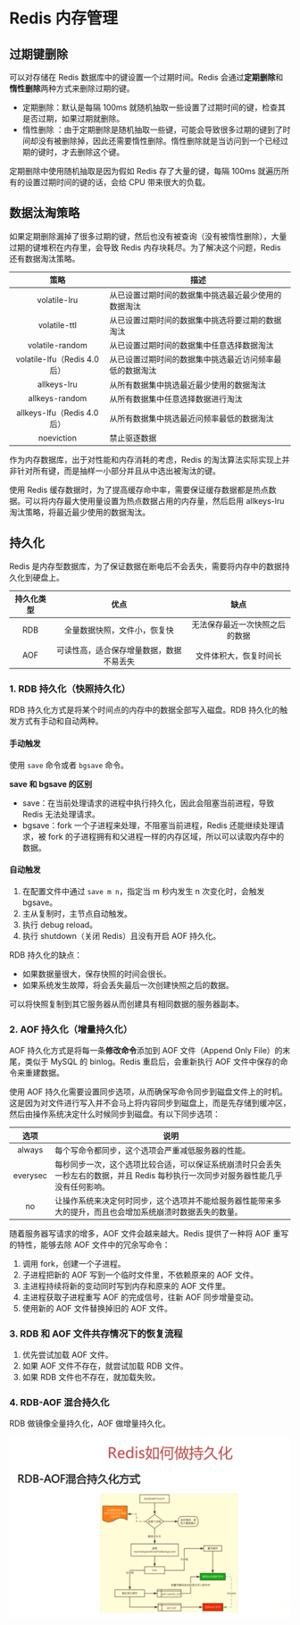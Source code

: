 # Redis 内存管理

## 过期键删除

可以对存储在 Redis 数据库中的键设置一个过期时间。Redis 会通过**定期删除**和**惰性删除**两种方式来删除过期的键。

- 定期删除：默认是每隔 100ms 就随机抽取一些设置了过期时间的键，检查其是否过期，如果过期就删除。
- 惰性删除 ：由于定期删除是随机抽取一些键，可能会导致很多过期的键到了时间却没有被删除掉，因此还需要惰性删除。惰性删除就是当访问到一个已经过期的键时，才去删除这个键。

定期删除中使用随机抽取是因为假如 Redis 存了大量的键，每隔 100ms 就遍历所有的设置过期时间的键的话，会给 CPU 带来很大的负载。

## 数据汰淘策略

如果定期删除漏掉了很多过期的键，然后也没有被查询（没有被惰性删除），大量过期的键堆积在内存里，会导致 Redis 内存块耗尽。为了解决这个问题，Redis 还有数据淘汰策略。

|             策略             | 描述                                                     |
| :--------------------------: | -------------------------------------------------------- |
|         volatile-lru         | 从已设置过期时间的数据集中挑选最近最少使用的数据淘汰     |
|         volatile-ttl         | 从已设置过期时间的数据集中挑选将要过期的数据淘汰         |
|       volatile-random        | 从已设置过期时间的数据集中任意选择数据淘汰               |
| volatile-lfu（Redis 4.0 后） | 从已设置过期时间的数据集中挑选最近访问频率最低的数据淘汰 |
|         allkeys-lru          | 从所有数据集中挑选最近最少使用的数据淘汰                 |
|        allkeys-random        | 从所有数据集中任意选择数据进行淘汰                       |
| allkeys-lfu（Redis 4.0 后）  | 从所有数据集中挑选最近问频率最低的数据淘汰               |
|          noeviction          | 禁止驱逐数据                                             |

作为内存数据库，出于对性能和内存消耗的考虑，Redis 的淘汰算法实际实现上并非针对所有键，而是抽样一小部分并且从中选出被淘汰的键。

使用 Redis 缓存数据时，为了提高缓存命中率，需要保证缓存数据都是热点数据。可以将内存最大使用量设置为热点数据占用的内存量，然后启用 allkeys-lru 淘汰策略，将最近最少使用的数据淘汰。

## 持久化

Redis 是内存型数据库，为了保证数据在断电后不会丢失，需要将内存中的数据持久化到硬盘上。

| 持久化类型 |                   优点                   |              缺点              |
| :--------: | :--------------------------------------: | :----------------------------: |
|    RDB     |       全量数据快照，文件小，恢复快       | 无法保存最近一次快照之后的数据 |
|    AOF     | 可读性高，适合保存增量数据，数据不易丢失 |     文件体积大，恢复时间长     |

### 1. RDB 持久化（快照持久化）

RDB 持久化方式是将某个时间点的内存中的数据全部写入磁盘。RDB 持久化的触发方式有手动和自动两种。

#### 手动触发

使用 `save` 命令或者 `bgsave` 命令。

**save 和 bgsave 的区别**

- save：在当前处理请求的进程中执行持久化，因此会阻塞当前进程，导致 Redis 无法处理请求。
- bgsave：fork 一个子进程来处理，不阻塞当前进程，Redis 还能继续处理请求，被 fork 的子进程拥有和父进程一样的内存区域，所以可以读取内存中的数据。

#### 自动触发

1. 在配置文件中通过 `save m n`，指定当 m 秒内发生 n 次变化时，会触发 bgsave。
2. 主从复制时，主节点自动触发。
3. 执行 debug reload。
4. 执行 shutdown（关闭 Redis）且没有开启 AOF 持久化。

RDB 持久化的缺点：

- 如果数据量很大，保存快照的时间会很长。
- 如果系统发生故障，将会丢失最后一次创建快照之后的数据。

可以将快照复制到其它服务器从而创建具有相同数据的服务器副本。

### 2. AOF 持久化（增量持久化）

AOF 持久化方式是将每一条**修改命令**添加到 AOF 文件（Append Only File）的末尾，类似于 MySQL 的 binlog。Redis 重启后，会重新执行 AOF 文件中保存的命令来重建数据。

使用 AOF 持久化需要设置同步选项，从而确保写命令同步到磁盘文件上的时机。这是因为对文件进行写入并不会马上将内容同步到磁盘上，而是先存储到缓冲区，然后由操作系统决定什么时候同步到磁盘。有以下同步选项：

|   选项   | 说明                                                                                                                                |
| :------: | ----------------------------------------------------------------------------------------------------------------------------------- |
|  always  | 每个写命令都同步，这个选项会严重减低服务器的性能。                                                                                  |
| everysec | 每秒同步一次，这个选项比较合适，可以保证系统崩溃时只会丢失一秒左右的数据，并且 Redis 每秒执行一次同步对服务器性能几乎没有任何影响。 |
|    no    | 让操作系统来决定何时同步，这个选项并不能给服务器性能带来多大的提升，而且也会增加系统崩溃时数据丢失的数量。                          |

随着服务器写请求的增多，AOF 文件会越来越大。Redis 提供了一种将 AOF 重写的特性，能够去除 AOF 文件中的冗余写命令：

1. 调用 fork，创建一个子进程。
2. 子进程把新的 AOF 写到一个临时文件里，不依赖原来的 AOF 文件。
3. 主进程持续将新的变动同时写到内存和原来的 AOF 文件里。
4. 主进程获取子进程重写 AOF 的完成信号，往新 AOF 同步增量变动。
5. 使用新的 AOF 文件替换掉旧的 AOF 文件。

### 3. RDB 和 AOF 文件共存情况下的恢复流程

1. 优先尝试加载 AOF 文件。
2. 如果 AOF 文件不存在，就尝试加载 RDB 文件。
3. 如果 RDB 文件也不存在，就加载失败。

### 4. RDB-AOF 混合持久化

RDB 做镜像全量持久化，AOF 做增量持久化。

![](assets/20190724092733602_24515.png)
